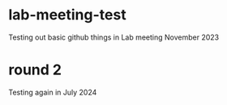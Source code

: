 # lab-meeting-test
Testing out basic github things in Lab meeting November 2023

# round 2
Testing again in July 2024
